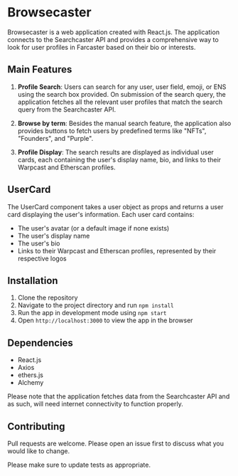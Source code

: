 # Browsecaster

Browsecaster is a web application created with React.js. The application connects to the Searchcaster API and provides a comprehensive way to look for user profiles in Farcaster based on their bio or interests. 

## Main Features

1. **Profile Search**: Users can search for any user, user field, emoji, or ENS using the search box provided. On submission of the search query, the application fetches all the relevant user profiles that match the search query from the Searchcaster API.

2. **Browse by term**: Besides the manual search feature, the application also provides buttons to fetch users by predefined terms like "NFTs", "Founders", and "Purple".

3. **Profile Display**: The search results are displayed as individual user cards, each containing the user's display name, bio, and links to their Warpcast and Etherscan profiles. 

## UserCard

The UserCard component takes a user object as props and returns a user card displaying the user's information. Each user card contains:

- The user's avatar (or a default image if none exists)
- The user's display name
- The user's bio
- Links to their Warpcast and Etherscan profiles, represented by their respective logos

## Installation

1. Clone the repository
2. Navigate to the project directory and run `npm install`
3. Run the app in development mode using `npm start`
4. Open `http://localhost:3000` to view the app in the browser

## Dependencies

- React.js
- Axios
- ethers.js
- Alchemy

Please note that the application fetches data from the Searchcaster API and as such, will need internet connectivity to function properly.

## Contributing

Pull requests are welcome. Please open an issue first to discuss what you would like to change.

Please make sure to update tests as appropriate.
